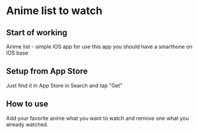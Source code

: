# Anime list to watch

## Start of working
Anime list - simple IOS app for use this app you should have a smarthone on IOS base

## Setup from App Store
Just find it in App Store in Search and tap "Get"

## How to use
Add your favorite anime what you want to watch and remove one what you already watched.
